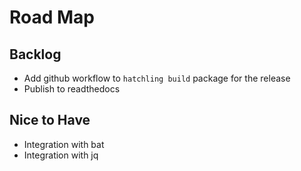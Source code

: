 # Road Map

## Backlog
- Add github workflow to `hatchling build` package for the release
- Publish to readthedocs

## Nice to Have
- Integration with bat
- Integration with jq

